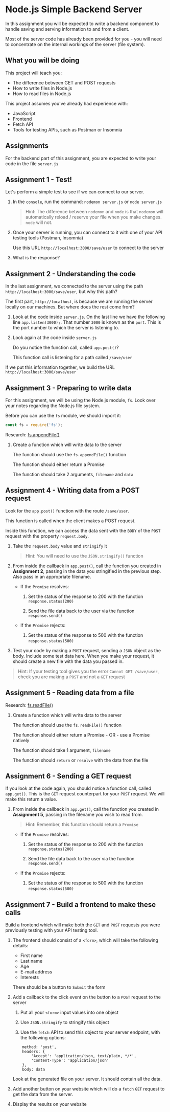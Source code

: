 # Node.js Simple Backend Server

In this assignment you will be expected to write a backend component to handle saving and serving information to and from a client.

Most of the server code has already been provided for you - you will need to concentrate on the internal workings of the server (file system).

## What you will be doing

This project will teach you:

- The difference between GET and POST requests
- How to write files in Node.js
- How to read files in Node.js

This project assumes you've already had experience with:

- JavaScript
- Frontend
- Fetch API
- Tools for testing APIs, such as Postman or Insomnia

## Assignments

For the backend part of this assignment, you are expected to write your code in the file `server.js`

## Assignment 1 - Test!

Let's perform a simple test to see if we can connect to our server.

1. In the `console`, run the command:
    `nodemon server.js` or `node server.js`
    
    > Hint: The difference between `nodemon` and `node` is that `nodemon` will automatically reload / reserve your file when you make changes. `node` will not.

2. Once your server is running, you can connect to it with one of your API testing tools (Postman, Insomnia)

    Use this URL `http://localhost:3000/save/user` to connect to the server

3. What is the response?

## Assignment 2 - Understanding the code

In the last assignment, we connected to the server using the path `http://localhost:3000/save/user`, but why this path?

The first part, `http://localhost`, is because we are running the server locally on our machines. But where does the rest come from?

1. Look at the code inside `server.js`. On the last line we have the following line `app.listen(3000);`. That number `3000` is known as the `port`. This is the port number to which the server is listening to.

2. Look again at the code inside `server.js`
    
    Do you notice the function call, called `app.post()`?
    
    This function call is listening for a path called `/save/user`
    
If we put this information together, we build the URL `http://localhost:3000/save/user`

## Assignment 3 - Preparing to write data

For this assignment, we will be using the Node.js module, `fs`. Look over your notes regarding the Node.js file system.

Before you can use the `fs` module, we should import it:

```js
const fs = require('fs');
```

Research: [fs.appendFile()](https://www.geeksforgeeks.org/node-js-fs-appendfile-function/)

1. Create a function which will write data to the server

    The function should use the `fs.appendFile()` function
    
    The function should either return a Promise
    
    The function should take 2 arguments, `filename` and `data`

## Assignment 4 - Writing data from a POST request

Look for the `app.post()` function with the route `/save/user`.

This function is called when the client makes a POST request.

Inside this function, we can access the data sent with the `BODY` of the `POST` request with the property `request.body`.
 
 1. Take the `request.body` value and `stringify` it
 
    > Hint: You will need to use the `JSON.stringify()` function

2. From inside the callback in `app.post()`, call the function you created in **Assignment 2**, passing in the data you stringified in the previous step. Also pass in an appropriate filename.

    - If the `Promise` resolves:
        
        1. Set the status of the response to 200 with the function `response.status(200)`
        
        2. Send the file data back to the user via the function `response.send()`
        
    - If the `Promise` rejects:
    
        1. Set the status of the response to 500 with the function `response.status(500)`

3. Test your code by making a `POST` request, sending a `JSON` object as the body. Include some test data here. When you make your request, it should create a new file with the data you passed in.

> Hint: If your testing tool gives you the error `Cannot GET /save/user`, check you are making a `POST` and not a `GET` request

## Assignment 5 - Reading data from a file

Research: [fs.readFile()](https://www.geeksforgeeks.org/node-js-fs-readfile-method/)

1. Create a function which will write data to the server

    The function should use the `fs.readFile()` function
    
    The function should either return a Promise - OR - use a Promise natively
    
    The function should take 1 argument, `filename`
    
    The function should `return` or `resolve` with the data from the file

## Assignment 6 - Sending a GET request

If you look at the code again, you should notice a function call, called `app.get()`. This is the `GET` request counterpart for your `POST` request. We will make this return a value.

1. From inside the callback in `app.get()`, call the function you created in **Assignment 5**, passing in the filename you wish to read from.

    > Hint: Remember, this function should return a `Promise`

    - If the `Promise` resolves:
        
        1. Set the status of the response to 200 with the function `response.status(200)`
        
        2. Send the file data back to the user via the function `response.send()`
        
    - If the `Promise` rejects:
    
        1. Set the status of the response to 500 with the function `response.status(500)`

## Assignment 7 - Build a frontend to make these calls

Build a frontend which will make both the `GET` and `POST` requests you were previously testing with your API testing tool.

1. The frontend should consist of a `<form>`, which will take the following details:

    - First name
    - Last name
    - Age
    - E-mail address
    - Interests
    
    There should be a button to `Submit` the form
     
2. Add a callback to the click event on the button to a `POST` request to the server

    1. Put all your `<form>` input values into one object 

    2. Use `JSON.stringify` to stringify this object
    
    3. Use the `fetch` API to send this object to your server endpoint, with the following options:
    
    ```
        method: 'post',
        headers: {
            'Accept': 'application/json, text/plain, */*',
            'Content-Type': 'application/json'
        },
        body: data
   ```
    
    Look at the generated file on your server. It should contain all the data.
    
3. Add another button on your website which will do a `fetch` `GET` request to get the data from the server.

4. Display the results on your website